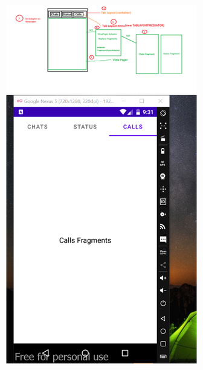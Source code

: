 ![ViewPager2](https://github.com/CodingEyes6/ViewPager2-Sample/blob/master/Screenshots/viewPager2.png)
![output](https://github.com/CodingEyes6/ViewPager2-Sample/blob/master/Screenshots/output.png)
